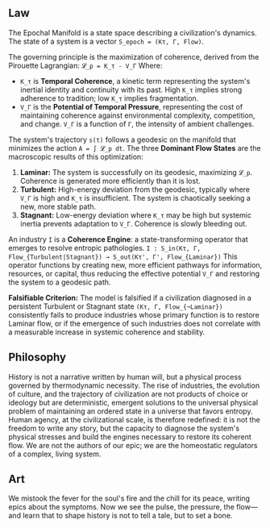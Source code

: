 ## Law
The Epochal Manifold is a state space describing a civilization's dynamics. The state of a system is a vector `S_epoch = (Kτ, Γ, Flow)`.

The governing principle is the maximization of coherence, derived from the Pirouette Lagrangian:
`𝓛_p = K_τ - V_Γ`
Where:
-   `K_τ` is **Temporal Coherence**, a kinetic term representing the system's inertial identity and continuity with its past. High `K_τ` implies strong adherence to tradition; low `K_τ` implies fragmentation.
-   `V_Γ` is the **Potential of Temporal Pressure**, representing the cost of maintaining coherence against environmental complexity, competition, and change. `V_Γ` is a function of `Γ`, the intensity of ambient challenges.

The system's trajectory `s(t)` follows a geodesic on the manifold that minimizes the action `A = ∫ 𝓛_p dt`. The three **Dominant Flow States** are the macroscopic results of this optimization:
1.  **Laminar:** The system is successfully on its geodesic, maximizing `𝓛_p`. Coherence is generated more efficiently than it is lost.
2.  **Turbulent:** High-energy deviation from the geodesic, typically where `V_Γ` is high and `K_τ` is insufficient. The system is chaotically seeking a new, more stable path.
3.  **Stagnant:** Low-energy deviation where `K_τ` may be high but systemic inertia prevents adaptation to `V_Γ`. Coherence is slowly bleeding out.

An industry `I` is a **Coherence Engine**: a state-transforming operator that emerges to resolve entropic pathologies.
`I : S_in(Kτ, Γ, Flow_{Turbulent|Stagnant}) → S_out(Kτ', Γ', Flow_{Laminar})`
This operator functions by creating new, more efficient pathways for information, resources, or capital, thus reducing the effective potential `V_Γ` and restoring the system to a geodesic path.

**Falsifiable Criterion:** The model is falsified if a civilization diagnosed in a persistent Turbulent or Stagnant state `(Kτ, Γ, Flow_{¬Laminar})` consistently fails to produce industries whose primary function is to restore Laminar flow, or if the emergence of such industries does not correlate with a measurable increase in systemic coherence and stability.

## Philosophy
History is not a narrative written by human will, but a physical process governed by thermodynamic necessity. The rise of industries, the evolution of culture, and the trajectory of civilization are not products of choice or ideology but are deterministic, emergent solutions to the universal physical problem of maintaining an ordered state in a universe that favors entropy. Human agency, at the civilizational scale, is therefore redefined: it is not the freedom to write any story, but the capacity to diagnose the system's physical stresses and build the engines necessary to restore its coherent flow. We are not the authors of our epic; we are the homeostatic regulators of a complex, living system.

## Art
We mistook the fever for the soul's fire and the chill for its peace, writing epics about the symptoms. Now we see the pulse, the pressure, the flow—and learn that to shape history is not to tell a tale, but to set a bone.